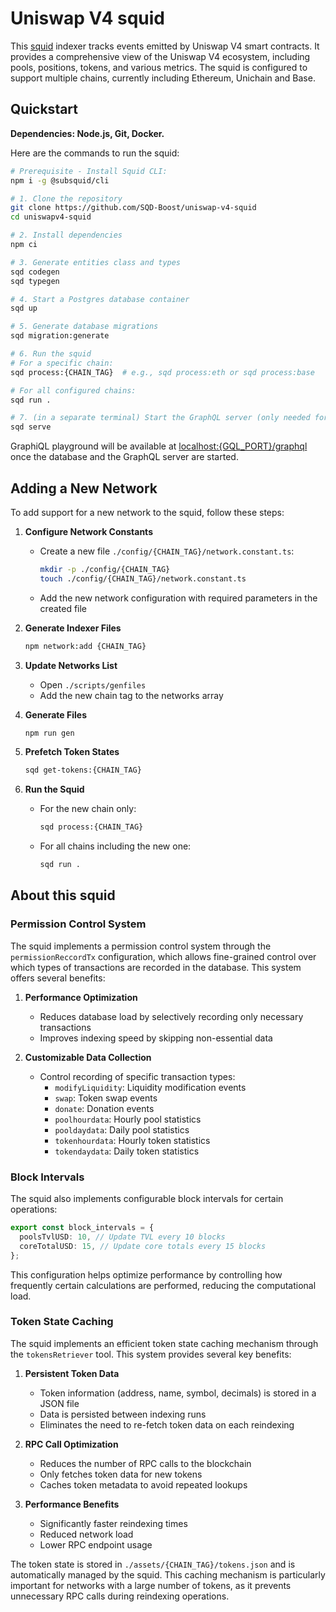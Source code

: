 # Uniswap V4 squid

This [squid](https://docs.subsquid.io/sdk/overview/) indexer tracks events emitted by Uniswap V4 smart contracts. It provides a comprehensive view of the Uniswap V4 ecosystem, including pools, positions, tokens, and various metrics. The squid is configured to support multiple chains, currently including Ethereum, Unichain and Base.

## Quickstart

**Dependencies: Node.js, Git, Docker.**

Here are the commands to run the squid:


```bash
# Prerequisite - Install Squid CLI:
npm i -g @subsquid/cli

# 1. Clone the repository
git clone https://github.com/SQD-Boost/uniswap-v4-squid
cd uniswapv4-squid

# 2. Install dependencies
npm ci

# 3. Generate entities class and types
sqd codegen
sqd typegen

# 4. Start a Postgres database container
sqd up

# 5. Generate database migrations
sqd migration:generate

# 6. Run the squid
# For a specific chain:
sqd process:{CHAIN_TAG}  # e.g., sqd process:eth or sqd process:base

# For all configured chains:
sqd run .

# 7. (in a separate terminal) Start the GraphQL server (only needed for single-chain mode)
sqd serve
```

GraphiQL playground will be available at [localhost:{GQL_PORT}/graphql](http://localhost:{GQL_PORT}/graphql) once the database and the GraphQL server are started.

## Adding a New Network

To add support for a new network to the squid, follow these steps:

1. **Configure Network Constants**

   - Create a new file `./config/{CHAIN_TAG}/network.constant.ts`:

     ```bash
     mkdir -p ./config/{CHAIN_TAG}
     touch ./config/{CHAIN_TAG}/network.constant.ts
     ```

   - Add the new network configuration with required parameters in the created file

2. **Generate Indexer Files**

   ```bash
   npm network:add {CHAIN_TAG}
   ```

3. **Update Networks List**

   - Open `./scripts/genfiles`
   - Add the new chain tag to the networks array

4. **Generate Files**

   ```bash
   npm run gen
   ```

5. **Prefetch Token States**

   ```bash
   sqd get-tokens:{CHAIN_TAG}
   ```

6. **Run the Squid**
   - For the new chain only:
     ```bash
     sqd process:{CHAIN_TAG}
     ```
   - For all chains including the new one:
     ```bash
     sqd run .
     ```

## About this squid

### Permission Control System

The squid implements a permission control system through the `permissionReccordTx` configuration, which allows fine-grained control over which types of transactions are recorded in the database. This system offers several benefits:

1. **Performance Optimization**

   - Reduces database load by selectively recording only necessary transactions
   - Improves indexing speed by skipping non-essential data

2. **Customizable Data Collection**

   - Control recording of specific transaction types:
     - `modifyLiquidity`: Liquidity modification events
     - `swap`: Token swap events
     - `donate`: Donation events
     - `poolhourdata`: Hourly pool statistics
     - `pooldaydata`: Daily pool statistics
     - `tokenhourdata`: Hourly token statistics
     - `tokendaydata`: Daily token statistics

### Block Intervals

The squid also implements configurable block intervals for certain operations:

```typescript
export const block_intervals = {
  poolsTvlUSD: 10, // Update TVL every 10 blocks
  coreTotalUSD: 15, // Update core totals every 15 blocks
};
```

This configuration helps optimize performance by controlling how frequently certain calculations are performed, reducing the computational load.

### Token State Caching

The squid implements an efficient token state caching mechanism through the `tokensRetriever` tool. This system provides several key benefits:

1. **Persistent Token Data**

   - Token information (address, name, symbol, decimals) is stored in a JSON file
   - Data is persisted between indexing runs
   - Eliminates the need to re-fetch token data on each reindexing

2. **RPC Call Optimization**

   - Reduces the number of RPC calls to the blockchain
   - Only fetches token data for new tokens
   - Caches token metadata to avoid repeated lookups

3. **Performance Benefits**
   - Significantly faster reindexing times
   - Reduced network load
   - Lower RPC endpoint usage

The token state is stored in `./assets/{CHAIN_TAG}/tokens.json` and is automatically managed by the squid. This caching mechanism is particularly important for networks with a large number of tokens, as it prevents unnecessary RPC calls during reindexing operations.
